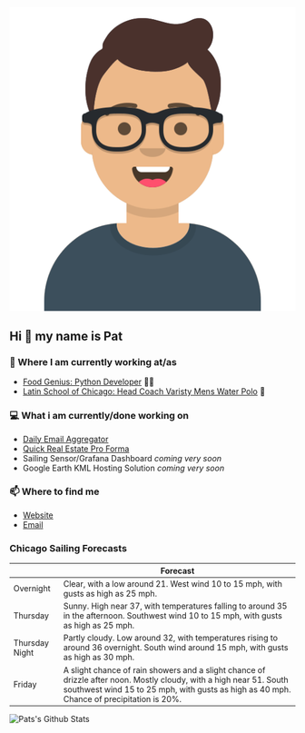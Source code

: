 [![Social banner for p-j-falconer](https://raw.githubusercontent.com/P-J-FALCONER/P-J-FALCONER/master/assets/avataaars.svg)](https://patfalconer.com/)
## Hi :wave: my name is Pat

### 💼 Where I am currently working at/as
- [Food Genius: Python Developer](https://getfoodgenius.com/) 🍔🐍
- [Latin School of Chicago: Head Coach Varisty Mens Water Polo](https://www.latinschool.org/) 🤽


### 💻 What i am currently/done working on
 - [Daily Email Aggregator](https://github.com/P-J-FALCONER/dott_daily_mail)
 - [Quick Real Estate Pro Forma](https://github.com/P-J-FALCONER/henry)
 - Sailing Sensor/Grafana Dashboard *coming very soon*
 - Google Earth KML Hosting Solution *coming very soon*

### 📫 Where to find me
 - [Website](https://patfalconer.com/)
 - [Email](mailto:patrick.j.falconer@gmail.com)


### Chicago Sailing Forecasts
|   | Forecast  |
|---|---|
| Overnight | Clear, with a low around 21. West wind 10 to 15 mph, with gusts as high as 25 mph. |
| Thursday | Sunny. High near 37, with temperatures falling to around 35 in the afternoon. Southwest wind 10 to 15 mph, with gusts as high as 25 mph. |
| Thursday Night | Partly cloudy. Low around 32, with temperatures rising to around 36 overnight. South wind around 15 mph, with gusts as high as 30 mph. |
| Friday | A slight chance of rain showers and a slight chance of drizzle after noon. Mostly cloudy, with a high near 51. South southwest wind 15 to 25 mph, with gusts as high as 40 mph. Chance of precipitation is 20%. |

![Pats's Github Stats](https://github-readme-stats.vercel.app/api?username=p-j-falconer&show_icons=true&theme=radical)
